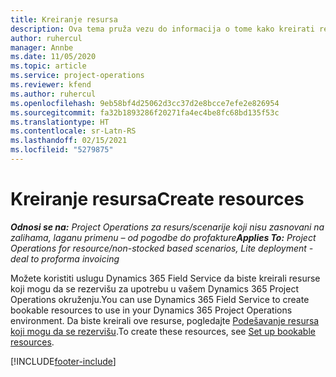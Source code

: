 ```yaml
---
title: Kreiranje resursa
description: Ova tema pruža vezu do informacija o tome kako kreirati resurse koji mogu da se rezervišu.
author: ruhercul
manager: Annbe
ms.date: 11/05/2020
ms.topic: article
ms.service: project-operations
ms.reviewer: kfend
ms.author: ruhercul
ms.openlocfilehash: 9eb58bf4d25062d3cc37d2e8bcce7efe2e826954
ms.sourcegitcommit: fa32b1893286f20271fa4ec4be8fc68bd135f53c
ms.translationtype: HT
ms.contentlocale: sr-Latn-RS
ms.lasthandoff: 02/15/2021
ms.locfileid: "5279875"
---
```

# <a name="create-resources"></a><span data-ttu-id="d45b2-103">Kreiranje resursa</span><span class="sxs-lookup"><span data-stu-id="d45b2-103">Create resources</span></span>

<span data-ttu-id="d45b2-104">_**Odnosi se na:** Project Operations za resurs/scenarije koji nisu zasnovani na zalihama, laganu primenu – od pogodbe do profakture_</span><span class="sxs-lookup"><span data-stu-id="d45b2-104">_**Applies To:** Project Operations for resource/non-stocked based scenarios, Lite deployment - deal to proforma invoicing_</span></span>

<span data-ttu-id="d45b2-105">Možete koristiti uslugu Dynamics 365 Field Service da biste kreirali resurse koji mogu da se rezervišu za upotrebu u vašem Dynamics 365 Project Operations okruženju.</span><span class="sxs-lookup"><span data-stu-id="d45b2-105">You can use Dynamics 365 Field Service to create bookable resources to use in your Dynamics 365 Project Operations environment.</span></span> <span data-ttu-id="d45b2-106">Da biste kreirali ove resurse, pogledajte [Podešavanje resursa koji mogu da se rezervišu](https://docs.microsoft.com/dynamics365/field-service/set-up-bookable-resources).</span><span class="sxs-lookup"><span data-stu-id="d45b2-106">To create these resources, see [Set up bookable resources](https://docs.microsoft.com/dynamics365/field-service/set-up-bookable-resources).</span></span>


[!INCLUDE[footer-include](../includes/footer-banner.md)]